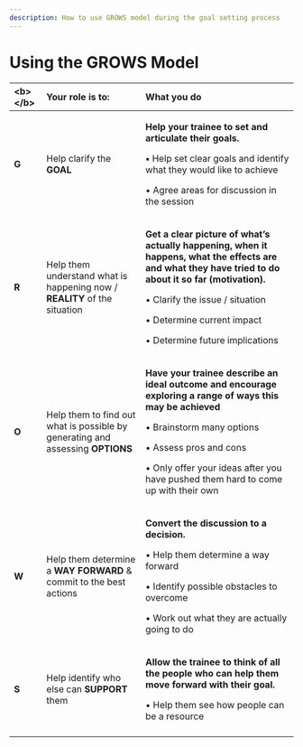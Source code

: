```yaml
---
description: How to use GROWS model during the goal setting process
---
```


# Using the GROWS Model



<table>
  <thead>
    <tr>
      <th style="text-align:left">&lt;b&gt;&lt;/b&gt;</th>
      <th style="text-align:left">Your role is to:</th>
      <th style="text-align:left">What you do</th>
    </tr>
  </thead>
  <tbody>
    <tr>
      <td style="text-align:left"><b>G</b>
      </td>
      <td style="text-align:left">Help clarify the<b> GOAL</b>
      </td>
      <td style="text-align:left">
        <p><b>Help your trainee to set and articulate their goals.</b>
        </p>
        <p><b>&#x2022; </b>Help set clear goals and identify what they would like
          to achieve</p>
        <p>&#x2022; Agree areas for discussion in the session</p>
      </td>
    </tr>
    <tr>
      <td style="text-align:left"><b>R</b>
      </td>
      <td style="text-align:left">Help them understand what is happening now / <b>REALITY </b>of the situation</td>
      <td
      style="text-align:left">
        <p><b>Get a clear picture of what&#x2019;s actually happening, when it happens, what the effects are and what they have tried to do about it so far (motivation). </b>
        </p>
        <p>&#x2022; Clarify the issue / situation</p>
        <p>&#x2022; Determine current impact</p>
        <p>&#x2022; Determine future implications</p>
        </td>
    </tr>
    <tr>
      <td style="text-align:left"><b>O</b>
      </td>
      <td style="text-align:left">Help them to find out what is possible by generating and assessing <b>OPTIONS</b>
      </td>
      <td style="text-align:left">
        <p><b>Have your trainee describe an ideal outcome and encourage exploring a range of ways this may be achieved </b>
        </p>
        <p>&#x2022; Brainstorm many options</p>
        <p>&#x2022; Assess pros and cons</p>
        <p>&#x2022; Only offer your ideas after you have pushed them hard to come
          up with their own</p>
      </td>
    </tr>
    <tr>
      <td style="text-align:left"><b>W</b>
      </td>
      <td style="text-align:left">Help them determine a <b>WAY FORWARD </b>&amp; commit to the best actions</td>
      <td
      style="text-align:left">
        <p><b>Convert the discussion to a decision. </b>
        </p>
        <p>&#x2022; Help them determine a way forward</p>
        <p>&#x2022; Identify possible obstacles to overcome</p>
        <p>&#x2022; Work out what they are actually going to do</p>
        </td>
    </tr>
    <tr>
      <td style="text-align:left"><b>S</b>
      </td>
      <td style="text-align:left">Help identify who else can<b> SUPPORT </b>them</td>
      <td style="text-align:left">
        <p><b>Allow the trainee to think of all the people who can help them move forward with their goal. </b>
        </p>
        <p>&#x2022; Help them see how people can be a resource</p>
      </td>
    </tr>
    <tr>
      <td style="text-align:left"></td>
      <td style="text-align:left"></td>
      <td style="text-align:left"></td>
    </tr>
  </tbody>
</table>

